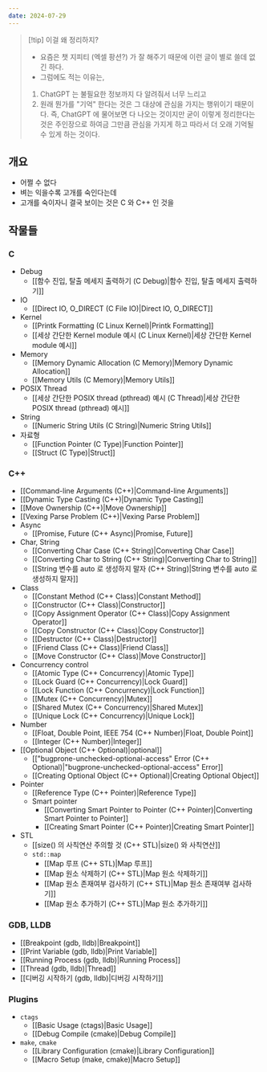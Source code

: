 ```yaml
---
date: 2024-07-29
---
```

> [!tip] 이걸 왜 정리하지?
> - 요즘은 챗 지피티 (엑셀 팡션?) 가 잘 해주기 때문에 이런 글이 별로 쓸데 없긴 하다.
> - 그럼에도 적는 이유는,
> 1. ChatGPT 는 불필요한 정보까지 다 알려줘서 너무 느리고
> 2. 원래 뭔가를 "기억" 한다는 것은 그 대상에 관심을 가지는 행위이기 때문이다. 즉, ChatGPT 에 물어보면 다 나오는 것이지만 굳이 이렇게 정리한다는 것은 주인장으로 하여금 그만큼 관심을 가지게 하고 따라서 더 오래 기억될 수 있게 하는 것이다.

## 개요

- 어쩔 수 없다
- 벼는 익을수록 고개를 숙인다는데
- 고개를 숙이자니 결국 보이는 것은 C 와 C++ 인 것을

## 작물들

### C

- Debug
	- [[함수 진입, 탈출 메세지 출력하기 (C Debug)|함수 진입, 탈출 메세지 출력하기]]
- IO
	- [[Direct IO, O_DIRECT (C File IO)|Direct IO, O_DIRECT]]
- Kernel
	- [[Printk Formatting (C Linux Kernel)|Printk Formatting]]
	- [[세상 간단한 Kernel module 예시 (C Linux Kernel)|세상 간단한 Kernel module 예시]]
- Memory
	- [[Memory Dynamic Allocation (C Memory)|Memory Dynamic Allocation]]
	- [[Memory Utils (C Memory)|Memory Utils]]
- POSIX Thread
	- [[세상 간단한 POSIX thread (pthread) 예시 (C Thread)|세상 간단한 POSIX thread (pthread) 예시]]
- String
	- [[Numeric String Utils (C String)|Numeric String Utils]]
- 자료형
	- [[Function Pointer (C Type)|Function Pointer]]
	- [[Struct (C Type)|Struct]]

### C++

- [[Command-line Arguments (C++)|Command-line Arguments]]
- [[Dynamic Type Casting (C++)|Dynamic Type Casting]]
- [[Move Ownership (C++)|Move Ownership]]
- [[Vexing Parse Problem (C++)|Vexing Parse Problem]]
- Async
	- [[Promise, Future (C++ Async)|Promise, Future]]
- Char, String
	- [[Converting Char Case (C++ String)|Converting Char Case]]
	- [[Converting Char to String (C++ String)|Converting Char to String]]
	- [[String 변수를 auto 로 생성하지 말자 (C++ String)|String 변수를 auto 로 생성하지 말자]]
- Class
	- [[Constant Method (C++ Class)|Constant Method]]
	- [[Constructor (C++ Class)|Constructor]]
	- [[Copy Assignment Operator (C++ Class)|Copy Assignment Operator]]
	- [[Copy Constructor (C++ Class)|Copy Constructor]]
	- [[Destructor (C++ Class)|Destructor]]
	- [[Friend Class (C++ Class)|Friend Class]]
	- [[Move Constructor (C++ Class)|Move Constructor]]
- Concurrency control
	- [[Atomic Type (C++ Concurrency)|Atomic Type]]
	- [[Lock Guard (C++ Concurrency)|Lock Guard]]
	- [[Lock Function (C++ Concurrency)|Lock Function]]
	- [[Mutex (C++ Concurrency)|Mutex]]
	- [[Shared Mutex (C++ Concurrency)|Shared Mutex]]
	- [[Unique Lock (C++ Concurrency)|Unique Lock]]
- Number
	- [[Float, Double Point, IEEE 754 (C++ Number)|Float, Double Point]]
	- [[Integer (C++ Number)|Integer]]
- [[Optional Object (C++ Optional)|optional]]
	- [["bugprone-unchecked-optional-access" Error (C++ Optional)|"bugprone-unchecked-optional-access" Error]]
	- [[Creating Optional Object (C++ Optional)|Creating Optional Object]]
- Pointer
	- [[Reference Type (C++ Pointer)|Reference Type]]
	- Smart pointer
		- [[Converting Smart Pointer to Pointer (C++ Pointer)|Converting Smart Pointer to Pointer]]
		- [[Creating Smart Pointer (C++ Pointer)|Creating Smart Pointer]]
- STL
	- [[size() 의 사칙연산 주의할 것 (C++ STL)|size() 와 사칙연산]]
	- `std::map`
		- [[Map 루프 (C++ STL)|Map 루프]]
		- [[Map 원소 삭제하기 (C++ STL)|Map 원소 삭제하기]]
		- [[Map 원소 존재여부 검사하기 (C++ STL)|Map 원소 존재여부 검사하기]]
		- [[Map 원소 추가하기 (C++ STL)|Map 원소 추가하기]]

### GDB, LLDB

- [[Breakpoint (gdb, lldb)|Breakpoint]]
- [[Print Variable (gdb, lldb)|Print Variable]]
- [[Running Process (gdb, lldb)|Running Process]]
- [[Thread (gdb, lldb)|Thread]]
- [[디버깅 시작하기 (gdb, lldb)|디버깅 시작하기]]

### Plugins

- `ctags`
	- [[Basic Usage (ctags)|Basic Usage]]
	- [[Debug Compile (cmake)|Debug Compile]]
- `make`, `cmake`
	- [[Library Configuration (cmake)|Library Configuration]]
	- [[Macro Setup (make, cmake)|Macro Setup]]